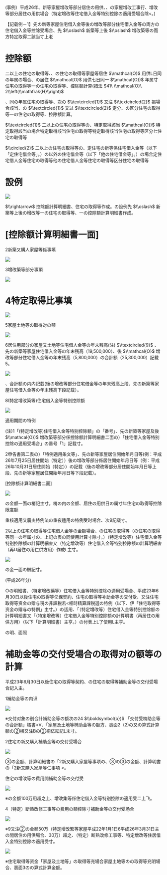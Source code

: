 (事例）平成26年、新等家屋增改等部分居住の用供、、の家屋增改工事行、增改等部分居住の用供場合（特定增改等住宅借入金等特别控除の適用受場合除<。)

【記载例－1】先の新等家屋住宅借入金等後の增改等部分住宅借入金等の両方の住宅借入金等控除受場合、先 $\\oslash$ 新築等上後 $\\oslash$ 增改築等の而方特定取得二該当寸上老

# 控除额

二以上の住宅の取得等、、の住宅の取得等家屋等居住 $\\mathcal{O}$ 用供L日同の年属の場合、の居住 $\\mathcal{O}$ 用供七日同一 $\\mathcal{O})$ 年属寸住宅の取得等一の住宅の取得等、控除额計算(措法 $41\ \\mathcal{O}\ 2\\left(\\mathfrak{H}\\right)$

、同の年属住宅の取得等、次の $\\textcircled{1}$ 又注 $\\textcircled{2}$ 揭場合該当、の $\\textcircled{1}$ 又过 $\\textcircled{2}$ 定分、の区分住宅の取得等一の住宅の取得等、控除额計算。

$\\textcircled{1}$ 二以上の住宅の取得等の、特定取得該当 $\\mathcal{O})$ 特定取得該当の場合特定取得該当住宅の取得等特定取得該当住宅の取得等区分七住宅の取得等

$\\circled{2}$ 二以上の住宅の取得等の、定住宅の新等係住宅借入金等（以下「定住宅借金等」。）の以外の住宅借金等（以下「他の住宅借金等」。）の場合定住宅借人金等住宅の取得等他の住宅借人金等住宅の取得等区分住宅の取得等

# 設例

![](https://www.nta.go.jp/tmp/92b90414-2586-4dec-90e9-27d9f57b0aef/images/f9c101c50f978799ababa5cdb7ce3f4462b39942b49851607090f87fc5d7a07d.jpg)

$\\rightarrow$ 控除额計算明細書、住宅の取得等作成。の設例先 $\\oslash$ 新築等上後の增改等一の住宅の取得等、一の控除额計算明細書作成。

# \[控除额计算明細書一面\]

2新築又購人家屋等係事填

![](https://www.nta.go.jp/tmp/92b90414-2586-4dec-90e9-27d9f57b0aef/images/0ec58b6a365a67822890167a256b08a1afbe5b53dea157087b8dfb58d4f816dc.jpg)

3增改築等部分事頂

![](https://www.nta.go.jp/tmp/92b90414-2586-4dec-90e9-27d9f57b0aef/images/62bb9a75d457bdb25b98dab56e6b29d6bbff37ce0e8df7d620da1d4b17f11497.jpg)

# 4特定取得比事填

![](https://www.nta.go.jp/tmp/92b90414-2586-4dec-90e9-27d9f57b0aef/images/649fa7323f37f06fc55c61a7863498fa554e9722b90da0cfc9fa45b194b2ef0a.jpg)

5家屋土地等の取得对の额

![](https://www.nta.go.jp/tmp/92b90414-2586-4dec-90e9-27d9f57b0aef/images/cf26a431733f92b5424df85583924358e71e5b5eb5fd84666d8fc4b9bb454653.jpg)

6居住用部分の家屋又土地等住宅借人金等の年末残高(注) $\\textcircled{9}$ 、先の新築等家屋住宅借入金等の年末残高（19,500,000）、後 $\\mathcal{O}$ 增改等部分住宅借人金等の年末残高（5,800,000）の合計额（25,300,000）記载5。

![](https://www.nta.go.jp/tmp/92b90414-2586-4dec-90e9-27d9f57b0aef/images/46ef0fb2c480e71261d5c1960f8a622c95d1a4ef6579d0777d84d35bb9157772.jpg)

、合計额の内内記载(後の增改等部分住宅借金等の年末残高上段、先の新築等家屋住宅借入金等の年末残高下段記载）。

8(特定增改築等)住宅借入金等特别控除额

![](https://www.nta.go.jp/tmp/92b90414-2586-4dec-90e9-27d9f57b0aef/images/f9faf014d7c2a1b28a4b803e721999389facf1924f1f107abe54ee3f4cc824ee.jpg)

適用期間の特例

(注)1「(特定增改等)住宅借入金等特别控除额」の「番号」、先の新築等家屋及後 $\\mathcal{O})$ 增改築等部分係控除额計算明細書二面の）「住宅借入金等特别控除の適用受場合」の番号「1」記载寸。

2申告書第二表の）「特例適用条文等」、先の新等家屋居住開始年月日等(例：平成26年7月25日居住開始（特定））後の增改等部分係居住開始年月日等（例：平成26年10月31日居住開始（特定））の記载（後の增改等部分居住開始年月日等上段、先の新等家屋居住開始年月日等下段記载）。

\[控除额计算明細書二面\]

![](https://www.nta.go.jp/tmp/92b90414-2586-4dec-90e9-27d9f57b0aef/images/f76d9051181f6a563e7fd0710a630637c36c2ccde60ff35d9ce6425a447ab0f7.jpg)

の金额一面の梢記主寸。梢の内の金额、居住の用供日の属寸年住宅の取得等控除限度额

重核適用又震炎特例法の重夜适用の特例受时場合、次9記载寸。

2以上の住宅の取得等住宅借人金等の金额場合、の住宅の取得等（の住宅の取得等同一の年属寸の、上記の表の同使用計算寸除寸。）（特定增改等）住宅借入金等特别控除额の計算明細害又（特定增改等）住宅借入金等特别控除额の計算明細害（再U居住の用仁供方用）作成L主寸。

![](https://www.nta.go.jp/tmp/92b90414-2586-4dec-90e9-27d9f57b0aef/images/6283c55907271b717990256c7f797b9cb591f97e306306c07a405731196396a3.jpg)

の金一面の椭記寸。

(平成26年分)

○の明細書、（特定增改藥等）住宅借入金等特别控除の適用受場合、平成23年6月30日以後住宅の取得等亿保契約、住宅の取得等补助金等の交付受、又注住宅取得等资金の赠与税の非課税若<相時精算課税選の特例（以下、伊「住宅取得等资金の赠与の特例」主寸。）の适用、「（特定增改等）住宅借入金等特别控除额の計算明細書又「（特定增改等）住宅借入金等特别控除额の計算明書（再居住の用供方用）（以下「計算明細書）主亨。）の付表上L了使用L主亨。

の明、面照

# 補助金等の交付受場合の取得对の额等の計算

平成23年6月30日以後住宅の取得等契約、の住宅の取得等補助金等の交付受場合記入主。

1補助金等の内识

![](https://www.nta.go.jp/tmp/92b90414-2586-4dec-90e9-27d9f57b0aef/images/53c35d2c30497be9bb29f72c75da32024dcab69bc31906813e2be6b485ae848f.jpg)

※交付对象の别合計補助金等の额次の24 $\\boldsymbol{o})$ 「交付受楠助金等の合計额」橘書<V、「家屋及土地等椭助金等の额方、裹面2（2)の又の算式計算额の②横又注Bの②桐亿耘記L末寸。

2住宅の新又購入補助金等の交付受場合

![](https://www.nta.go.jp/tmp/92b90414-2586-4dec-90e9-27d9f57b0aef/images/29f9419f56b6434ec4fd9e17e784d64cefa705dd6c3082f5e9d370187bd9e618.jpg)

③の金额、計算明細書の「2新又購入家屋等事项の、③の③の金额、計算明書の「2新又購入家屋等仁事项 <。

住宅の增改等の費用開補助金等の交付受

![](https://www.nta.go.jp/tmp/92b90414-2586-4dec-90e9-27d9f57b0aef/images/7f6da613d9bfe174d3cd6a055b8856aac9165c9baeceaf7d87d598a8ecdb23e2.jpg)

※の金额100万用超之上、增改集等係住宅借入金等特别控除の適用受二上飞。

4（特定）断熱改修工事等の费用の额控除寸補助金等の交付受场合

![](https://www.nta.go.jp/tmp/92b90414-2586-4dec-90e9-27d9f57b0aef/images/e4207c8fb5314b85bc922b8386b3af332c0a5cc36229ed993cb3833cbbbb9733.jpg)

※9又注②の金额50万（特定增改繁等家屋平成22年1月1日6平成26年3月31日主の間居住の用供場合、30万）超之、（特定）断熟改修工事等、特定增改等住居借入金特别控除の適用受寸。

![](https://www.nta.go.jp/tmp/92b90414-2586-4dec-90e9-27d9f57b0aef/images/a8ea9969c6a235877bc6437b8db4555bc512cb5291f571ec05fc04eea101eab5.jpg)

※住宅取得等资金「家屋及土地等」の取得等充場合家屋土地等のの取得等充明場合、裹面3のの算式計算金额。